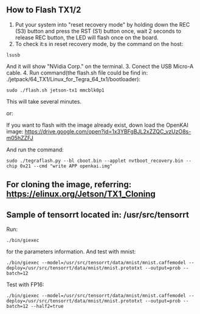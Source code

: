## How to Flash TX1/2
1. Put your system into "reset recovery mode" by holding down the REC (S3)
      button and press the RST (S1) button once, wait 2 seconds to release REC button, 
      the LED will flash once on the board.
2. To check it:s in reset recovery mode, by the command on the host:
```
lsusb
```
And it will show "NVidia Corp." on the terminal.
3. Conect the USB Micro-A cable.
4. Run command(the flash.sh file could be find in: ./jetpack/64_TX1/Linux_for_Tegra_64_tx1/bootloader):
```
sudo ./flash.sh jetson-tx1 mmcblk0p1
```
This will take several minutes.

or:

If you want to flash with the image already exist, down load the OpenKAI image:  https://drive.google.com/open?id=1x3YBFgBJL2xZZQC_vzUzO8s-m05hZZFJ

And run the command:
```
sudo ./tegraflash.py --bl cboot.bin --applet nvtboot_recovery.bin --chip 0x21 --cmd "write APP openkai.img"
```

## For cloning the image, referring: https://elinux.org/Jetson/TX1_Cloning

## Sample of tensorrt located in: /usr/src/tensorrt
Run:
```
./bin/giexec
```
for the parameters information. And test with mnist:
```
./bin/giexec --model=/usr/src/tensorrt/data/mnist/mnist.caffemodel --deploy=/usr/src/tensorrt/data/mnist/mnist.prototxt --output=prob --batch=12
```
Test with FP16:
```
./bin/giexec --model=/usr/src/tensorrt/data/mnist/mnist.caffemodel --deploy=/usr/src/tensorrt/data/mnist/mnist.prototxt --output=prob --batch=12 --half2=true
```
